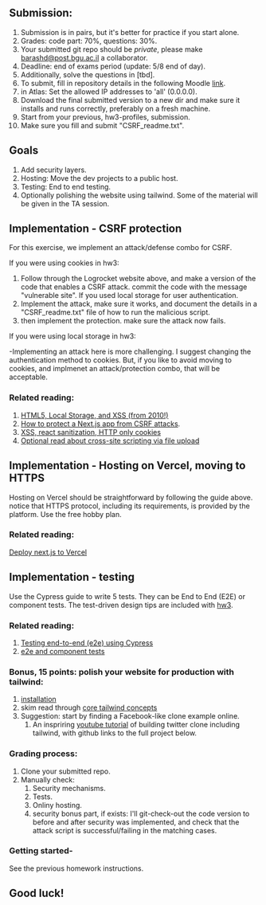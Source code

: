 ## Submission: 
1. Submission is in pairs, but it's better for practice if you start alone.
2. Grades: code part: 70%, questions: 30%.
3. Your submitted git repo should be *private*, please make barashd@post.bgu.ac.il a collaborator.
5. Deadline: end of exams period (update: 5/8 end of day).
6. Additionally, solve the questions in [tbd].
7. To submit, fill in repository details in the following Moodle [link](https://moodle.bgu.ac.il/moodle/mod/questionnaire/view.php?id=2480698).
8. in Atlas: Set the allowed IP addresses to 'all' (0.0.0.0).
9. Download the final submitted version to a new dir and make sure it installs and runs correctly, preferably on a fresh machine.
10. Start from your previous, hw3-profiles, submission.
11. Make sure you fill and submit "CSRF_readme.txt".

## Goals
1. Add security layers.
2. Hosting: Move the dev projects to a public host.
3. Testing: End to end testing.
4. Optionally polishing the website using tailwind.
Some of the material will be given in the TA session.


## Implementation - CSRF protection
For this exercise, we implement an attack/defense combo for CSRF.

If you were using cookies in hw3:

1. Follow through the Logrocket website above, and make a version of the code that enables a CSRF attack. commit the code with the message "vulnerable site". If you used local storage for user authentication. 
2. Implement the attack, make sure it works, and document the details in a "CSRF_readme.txt" file of how to run the malicious script.
3. then implement the protection. make sure the attack now fails.

If you were using local storage in hw3:

-Implementing an attack here is more challenging. I suggest changing the authentication method to cookies. But, if you like to avoid moving to cookies, and implmenet an attack/protection combo, that will be acceptable.


### Related reading:
1. [HTML5, Local Storage, and XSS (from 2010!)](http://michael-coates.blogspot.com/2010/07/html5-local-storage-and-xss.html)
2. [How to protect a Next.js app from CSRF attacks](https://blog.logrocket.com/protecting-next-js-apps-CSRF-attacks/).
3. [XSS, react sanitization, HTTP only cookies](https://fullstackopen.com/en/part5/login_in_frontend#a-note-on-using-local-storage)
4. [Optional read about cross-site scripting via file upload](https://www.invicti.com/web-vulnerability-scanner/vulnerabilities/cross-site-scripting-via-file-upload/)

## Implementation - Hosting on Vercel, moving to HTTPS
Hosting on Vercel should be straightforward by following the guide above. notice that HTTPS protocol, including its requirements, is provided by the platform. Use the free hobby plan.

### Related reading:
[Deploy next.js to Vercel](https://nextjs.org/learn/basics/deploying-nextjs-app)


## Implementation - testing
Use the Cypress guide to write 5 tests. They can be End to End (E2E) or component tests. The test-driven design tips are included with [hw3](https://github.com/bgu-frontend/hw3-profiles/blob/main/README.md).

### Related reading:
1. [Testing end-to-end (e2e) using Cypress](https://nextjs.org/docs/pages/building-your-application/optimizing/testing#cypress) 
2. [e2e and component tests](https://docs.cypress.io/guides/core-concepts/testing-types)

### Bonus, 15 points: polish your website for production with tailwind:
1. [installation](https://nextjs.org/docs/app/building-your-application/styling/tailwind-css)
2. skim read through [core tailwind concepts](https://tailwindcss.com/docs/utility-first)
3. Suggestion: start by finding a Facebook-like clone example online.
    1. An inspriring [youtube tutorial](https://youtu.be/ytkG7RT6SvU?t=15312) of building twitter clone including tailwind, with github links to the full project below.
    

### Grading process:
1. Clone your submitted repo. 
2. Manually check:
    1. Security mechanisms.
    2. Tests.
    3. Onliny hosting.
    4. security bonus part, if exists: I'll git-check-out the code version to before and after security was implemented, and check that the attack script is successful/failing in the matching cases.
    


### Getting started- 
See the previous homework instructions.

## Good luck!



